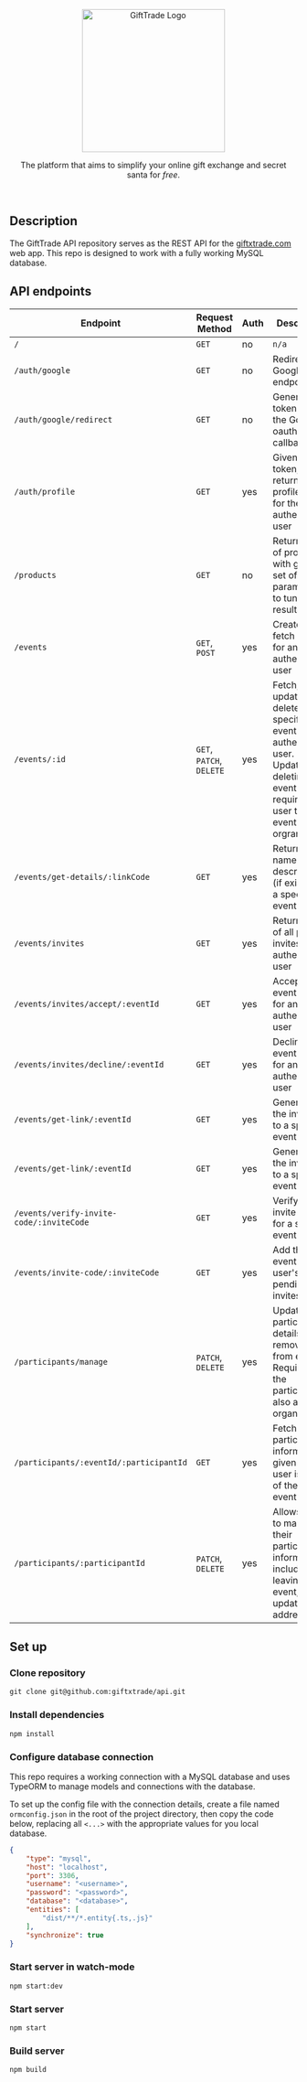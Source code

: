 <p align="center">
    <a href="http://giftxtrade.com/" target="blank">
        <!-- <img src="https://giftxtrade.com/logos/logo_profile_rounded.svg" width='50' alt="GiftTrade Logo" /> -->
        <img src="https://giftxtrade.com/logos/logotype_rounded_color.svg" width='250' alt="GiftTrade Logo" />
    </a>
</p>

<p align="center">
    The platform that aims to simplify your online gift exchange and secret santa for <i>free</i>.
</p>

<br />

## Description
The GiftTrade API repository serves as the REST API for the [giftxtrade.com](https://giftxtrade.com) web app. This repo is designed to work with a fully working MySQL database.

## API endpoints
| Endpoint                                   | Request Method           | Auth | Description                      |
| ------------------------------------------ | ------------------------ | ---- | -------------------------------- |
| `/`                                        | `GET`                    | no   | `n/a` |
| `/auth/google`                             | `GET`                    | no   | Redirects to Google oauth endpoint |
| `/auth/google/redirect`                    | `GET`                    | no   | Generates a token given the Google oauth callback |
| `/auth/profile`                            | `GET`                    | yes  | Given a token, returns the profile details for the authenticated user |
| `/products`                                | `GET`                    | no   | Returns a list of products with given a set of query parameters to tune the results |
| `/events`                                  | `GET`, `POST`            | yes  | Create and fetch events for an authenticated user |
| `/events/:id`                              | `GET`, `PATCH`, `DELETE` | yes  | Fetch, update, or delete a specific event for an authenticated user. Updating or deleting an event requires the user to be an event orgranizer |
| `/events/get-details/:linkCode`            | `GET`                    | yes  | Returns the name and description (if exists) for a specific event |
| `/events/invites`                          | `GET`                    | yes  | Returns a list of all pending invites for an authenticated user |
| `/events/invites/accept/:eventId`          | `GET`                    | yes  | Accepts the event invite for an authenticated user |
| `/events/invites/decline/:eventId`         | `GET`                    | yes  | Declines the event invite for an authenticated user |
| `/events/get-link/:eventId`                | `GET`                    | yes  | Generates the invite link to a specific event |
| `/events/get-link/:eventId`                | `GET`                    | yes  | Generates the invite link to a specific event |
| `/events/verify-invite-code/:inviteCode`   | `GET`                    | yes  | Verify the invite code for a specific event |
| `/events/invite-code/:inviteCode`          | `GET`                    | yes  | Add the event to the user's pending invites list |
| `/participants/manage`                     | `PATCH`, `DELETE`        | yes  | Update participant details, or remove them from event. Requires that the participant is also an organizer |
| `/participants/:eventId/:participantId`    | `GET`                    | yes  | Fetch participant information, given the user is part of the same event |
| `/participants/:participantId`             | `PATCH`, `DELETE`        | yes  | Allows user to manage their participant information, including leaving event, and updating address |

## Set up

### Clone repository
```
git clone git@github.com:giftxtrade/api.git
```

### Install dependencies
```
npm install
```

### Configure database connection
This repo requires a working connection with a MySQL database and uses TypeORM to manage models and connections with the database.

To set up the config file with the connection details, create a file named `ormconfig.json` in the root of the project directory, then copy the code below, replacing all `<...>` with the appropriate values for you local database.
```json
{
    "type": "mysql",
    "host": "localhost",
    "port": 3306,
    "username": "<username>",
    "password": "<password>",
    "database": "<database>",
    "entities": [
        "dist/**/*.entity{.ts,.js}"
    ],
    "synchronize": true
}
```

### Start server in watch-mode
```
npm start:dev
```

### Start server
```
npm start
```

### Build server
```
npm build
```
